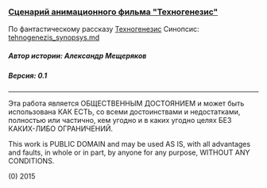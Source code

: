 ### [Сценарий анимационного фильма "Техногенезис"](/Technogenezis_script.md)

По фантастическому рассказу [Техногенезис](https://github.com/tehnogenezis/story)
Синопсис: [tehnogenezis_synopsys.md](/tehnogenezis_synopsys.md)

##### Автор истории: Александр Мещеряков
##### Версия: 0.1

------------------------------------------------------------------

Эта работа является ОБЩЕСТВЕННЫМ ДОСТОЯНИЕМ и может быть использована КАК ЕСТЬ, со всеми достоинствами и недостатками, полностью или частично, кем угодно и в каких угодно целях БЕЗ КАКИХ-ЛИБО ОГРАНИЧЕНИЙ.

This work is PUBLIC DOMAIN and may be used AS IS, with all advantages and faults, in whole or in part,
by anyone for any purpose, WITHOUT ANY CONDITIONS.

(0) 2015